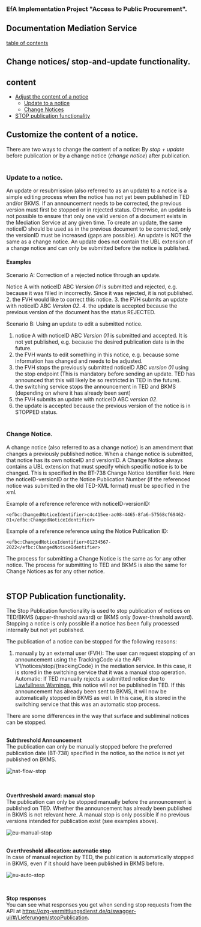 ### EfA Implementation Project "Access to Public Procurement".
## Documentation Mediation Service
[table of contents](/documentation/documentation.md)
<br>

## Change notices/ stop-and-update functionality.

## content
- [Adjust the content of a notice](#stop-or-change)
    - [Update to a notice](#update)
	- [Change Notices](#change-notice)
- [STOP publication functionality](#stop-func)

## Customize the content of a notice<span id='stop-or-change'>.
There are two ways to change the content of a notice: By *stop + update* before publication or by a change notice (*change notice*) after publication.
<br><br>

### Update to a notice<span id='update'>.
An update or resubmission (also referred to as an update) to a notice is a simple editing process when the notice has not yet been published in TED and/or BKMS. If an announcement needs to be corrected, the previous version must first be stopped or in rejected status. Otherwise, an update is not possible to ensure that only one valid version of a document exists in the Mediation Service at any given time. To create an update, the same noticeID should be used as in the previous document to be corrected, only the versionID must be increased (gaps are possible). An update is NOT the same as a change notice. An update does not contain the UBL extension of a change notice and can only be submitted before the notice is published.
<br>

#### **Examples**

Scenario A: Correction of a rejected notice through an update.

Notice A with noticeID ABC *Version 01* is submitted and rejected, e.g. because it was filled in incorrectly. Since it was rejected, it is not published.
2. the FVH would like to correct this notice.
3. the FVH submits an update with noticeID ABC *Version 02*.
4. the update is accepted because the previous version of the document has the status REJECTED.

Scenario B: Using an update to edit a submitted notice.

1. notice A with noticeID ABC *Version 01* is submitted and accepted. It is not yet published, e.g. because the desired publication date is in the future.
2. the FVH wants to edit something in this notice, e.g. because some information has changed and needs to be adjusted.
3. the FVH stops the previously submitted noticeID ABC *version 01* using the stop endpoint (This is mandatory before sending an update. TED has announced that this will likely be so restricted in TED in the future).
4. the switching service stops the announcement in TED and BKMS (depending on where it has already been sent)
5. the FVH submits an update with noticeID ABC *version 02*.
6. the update is accepted because the previous version of the notice is in STOPPED status.
<br><br>

### Change Notice<span id='change-notice'>.
A change notice (also referred to as a change notice) is an amendment that changes a previously published notice. When a change notice is submitted, that notice has its own noticeID and versionID. A Change Notice always contains a UBL extension that must specify which specific notice is to be changed. This is specified in the BT-738 Change Notice Identifier field. Here the noticeID-versionID or the Notice Publication Number (if the referenced notice was submitted in the old TED-XML format) must be specified in the xml.

Example of a reference reference with noticeID-versionID:

`<efbc:ChangedNoticeIdentifier>c4c415ee-ac08-4465-8fa6-57568cf69462-01</efbc:ChangedNoticeIdentifier>`

Example of a reference reference using the Notice Publication ID:

`<efbc:ChangedNoticeIdentifier>01234567-2022</efbc:ChangedNoticeIdentifier>`

The process for submitting a Change Notice is the same as for any other notice. The process for submitting to TED and BKMS is also the same for Change Notices as for any other notice.
<br><br>

## STOP Publication functionality<span id='stop-func'>.
The Stop Publication functionality is used to stop publication of notices on TED/BKMS (upper-threshold award) or BKMS only (lower-threshold award). Stopping a notice is only possible if a notice has been fully processed internally but not yet published.

The publication of a notice can be stopped for the following reasons:
1. manually by an external user (FVH):
The user can request stopping of an announcement using the TrackingCode via the API V1/notices/stop/{trackingCode} in the mediation service. In this case, it is stored in the switching service that it was a manual stop operation.
Automatic: If TED manually rejects a submitted notice due to [Lawfullness Warnings](Status_information.md/#lawfullness), this notice will not be published in TED. If this announcement has already been sent to BKMS, it will now be automatically stopped in BKMS as well. In this case, it is stored in the switching service that this was an automatic stop process.

There are some differences in the way that surface and subliminal notices can be stopped.
 <br> <br>

**Subthreshold Announcement** <br>
The publication can only be manually stopped before the preferred publication date (BT-738) specified in the notice, so the notice is not yet published on BKMS.

![nat-flow-stop](images/nat-flow-stop.png)
 <br> <br><br>

**Overthreshold award: manual stop** <br>
The publication can only be stopped manually before the announcement is published on TED. Whether the announcement has already been published in BKMS is not relevant here. A manual stop is only possible if no previous versions intended for publication exist (see examples above).

![eu-manual-stop](images/eu-manual-stop.png)
 <br> <br>

**Overthreshold allocation: automatic stop** <br>
In case of manual rejection by TED, the publication is automatically stopped in BKMS, even if it should have been published in BKMS before.

![eu-auto-stop](images/eu-auto-stop.png)

 <br>

**Stop responses** <br>
You can see what responses you get when sending stop requests from the API at https://ozg-vermittlungsdienst.de/q/swagger-ui/#/Lieferungen/stopPublication.